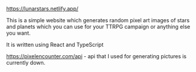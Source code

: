 https://lunarstars.netlify.app/

This is a simple website which generates random pixel art images of stars and planets which you can use for your TTRPG campaign or anything else you want.

It is written using React and TypeScript

https://pixelencounter.com/api - api that I used for generating pictures is currently down.
